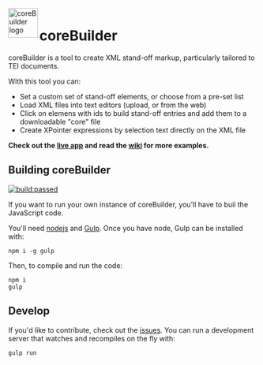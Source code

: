 <a href="http://raffazizzi.github.io/coreBuilder/">
    <img src="https://raw.githubusercontent.com/raffazizzi/coreBuilder/v2/images/logo.png" alt="coreBuilder logo" title="coreBuilder" align="left" height="60" />
</a>

# coreBuilder

coreBuilder is a tool to create XML stand-off markup, particularly tailored to TEI documents.

With this tool you can:

* Set a custom set of stand-off elements, or choose from a pre-set list
* Load XML files into text editors (upload, or from the web)
* Click on elemens with ids to build stand-off entries and add them to a downloadable "core" file
* Create XPointer expressions by selection text directly on the XML file

**Check out the [live app](http://raffazizzi.github.io/coreBuilder) and read the [wiki](wiki) for more examples.**

## Building coreBuilder
<a href="#" id="status-image-popup" title="build status image" name="status-images" class="open-popup" data-ember-action="1090">
            <img src="https://travis-ci.org/TEIC/CETEIcean.svg" alt="build:passed">
          </a>

If you want to run your own instance of coreBuilder, you'll have to buil the JavaScript code.

You'll need [nodejs](https://nodejs.org/en/) and [Gulp](http://gulpjs.com/). 
Once you have node, Gulp can be installed with:

```shell
npm i -g gulp
```

Then, to compile and run the code:

```shell
npm i
gulp
```
## Develop

If you'd like to contribute, check out the [issues](issues). You can run a development server that watches and recompiles on the fly with:

```shell
gulp run
```
